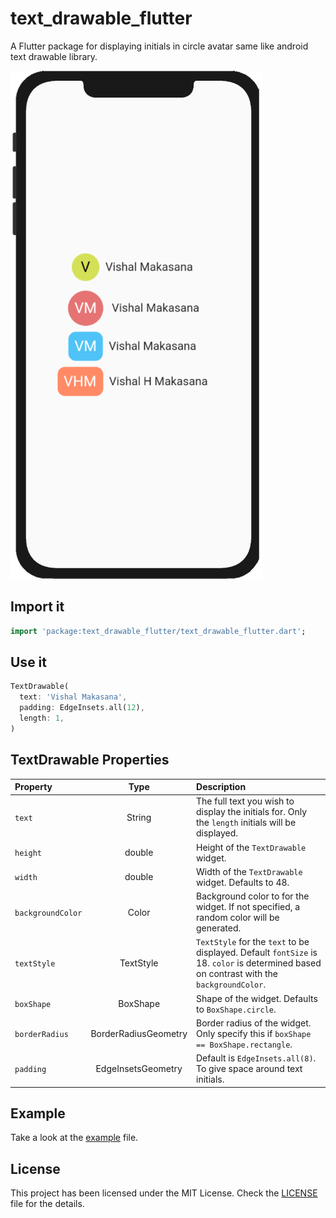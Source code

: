 # text_drawable_flutter

A Flutter package for displaying initials in circle avatar same like android text drawable library.

![Screenshot](screenshot/ss.png)

## Import it

```dart
import 'package:text_drawable_flutter/text_drawable_flutter.dart';
```

## Use it

```dart
TextDrawable(
  text: 'Vishal Makasana',
  padding: EdgeInsets.all(12),
  length: 1,
)
```
## TextDrawable Properties
| Property | Type | Description |
| :--- | :---: | :--- |
| `text` | String | The full text you wish to display the initials for. Only the ```length``` initials will be displayed. |
| `height` | double | Height of the `TextDrawable` widget. |
| `width` | double | Width of the `TextDrawable` widget. Defaults to 48. |
| `backgroundColor` | Color | Background color to for the widget. If not specified, a random color will be generated. |
| `textStyle` | TextStyle| `TextStyle` for the `text` to be displayed. Default `fontSize` is 18. `color` is determined based on contrast with the `backgroundColor`. |
| `boxShape` | BoxShape | Shape of the widget. Defaults to `BoxShape.circle`. |
| `borderRadius` | BorderRadiusGeometry | Border radius of the widget. Only specify this if `boxShape == BoxShape.rectangle`. |
| `padding` | EdgeInsetsGeometry | Default is `EdgeInsets.all(8)`. To give space around text initials. |


## Example
Take a look at the [example](https://github.com/vishhmakasana/text_drawable_flutter/blob/main/example/lib/main.dart) file.


## License
This project has been licensed under the MIT License. Check the [LICENSE](LICENSE) file for the details.